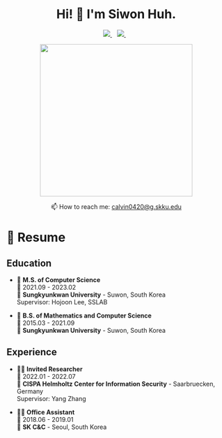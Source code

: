

<h1 align='center'>
  Hi! 👋 I'm Siwon Huh.
</h1>

<p align='center'>
  
  <a href="https://scholar.google.com/citations?user=72ZSxJAAAAAJ&hl=en">
    <img src="https://img.shields.io/badge/google scholar-%23E0005F.svg?&style=for-the-badge&logo=google&logoColor=white" />        
  </a>&nbsp;&nbsp;
  <a href="https://www.linkedin.com/in/siwon-huh-92336625a/">
    <img src="https://img.shields.io/badge/linkedin-%230077B5.svg?&style=for-the-badge&logo=linkedin&logoColor=white" />
  </a>&nbsp;&nbsp;
  
</p>

<p align='center'>
  <a href="#"><img src="https://github-readme-stats.vercel.app/api?username=SiWon-Heo&show_icons=true&count_private=true&theme=dark" width="350"></a>
</p>

<p align='center'>
  📫 How to reach me: <a href='mailto:calvin0420@g.skku.edu'>calvin0420@g.skku.edu</a>
</p>


# 📃 Resume

## Education

- 📖 **M.S. of Computer Science**\
📆 2021.09 - 2023.02\
📍 **Sungkyunkwan University** - Suwon, South Korea\
Supervisor: Hojoon Lee, SSLAB


- 📖 **B.S. of Mathematics and Computer Science**\
📆 2015.03 - 2021.09\
📍 **Sungkyunkwan University** - Suwon, South Korea

## Experience

- 👨‍💻 **Invited Researcher**\
📆 2022.01 - 2022.07\
📍 **CISPA Helmholtz Center for Information Security** - Saarbruecken, Germany\
Supervisor: Yang Zhang

- 👨‍💻 **Office Assistant**\
📆 2018.06 - 2019.01\
📍 **SK C&C** - Seoul, South Korea



